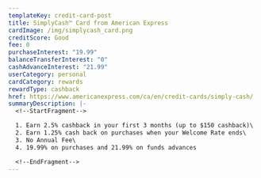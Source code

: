 ```yaml
---
templateKey: credit-card-post
title: SimplyCash™ Card from American Express
cardImage: /img/simplycash_card.png
creditScore: Good
fee: 0
purchaseInterest: "19.99"
balanceTransferInterest: "0"
cashAdvanceInterest: "21.99"
userCategory: personal
cardCategory: rewards
rewardType: cashback
href: https://www.americanexpress.com/ca/en/credit-cards/simply-cash/
summaryDescription: |-
  <!--StartFragment-->

  1. Earn 2.5% cashback in your first 3 months (up to $150 cashback)\
  2. Earn 1.25% cash back on purchases when your Welcome Rate ends\
  3. No Annual Fee\
  4. 19.99% on purchases and 21.99% on funds advances

  <!--EndFragment-->
---
```


